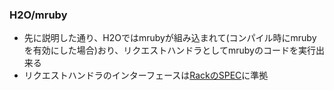 ### H2O/mruby

* 先に説明した通り、H2Oではmrubyが組み込まれて(コンパイル時にmrubyを有効にした場合)おり、リクエストハンドラとしてmrubyのコードを実行出来る
* リクエストハンドラのインターフェースは[RackのSPEC](https://www.rubydoc.info/github/rack/rack/master/file/SPEC)に準拠
